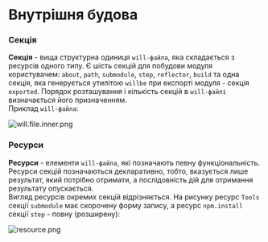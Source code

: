 # Внутрішня будова 

### <a name="section"></a>Секція
**Секція** - вища структурна одиниця `will-файла`, яка складається з ресурсів одного типу. Є шість секцій для побудови модуля користувачем: `about`, `path`, `submodule`, `step`, `reflector`, `build` та одна секція, яка генерується утилітою `willbe` при експорті модуля - секція `exported`. Порядок розташування і кількість секцій в `will-файлі` визначається його призначенням.  
Приклад `will-файла`:  

![will.file.inner.png](./Images/will.file.inner.png)  

### <a name="resource"></a>Ресурси
**Ресурси** - елементи `will-файла`, які позначають певну функціональність. Ресурси секцій позначаються декларативно, тобто, вказується лише результат, який потрібно отримати, а послідовність дій для отримання результату опускається.  
Вигляд ресурсів окремих секцій відрізняється. На рисунку ресурс `Tools` секції `submodule` має скорочену форму запису, а ресурс `npm.install` секції `step` - повну (розширену):

![resource.png](./Images/resource.png)
